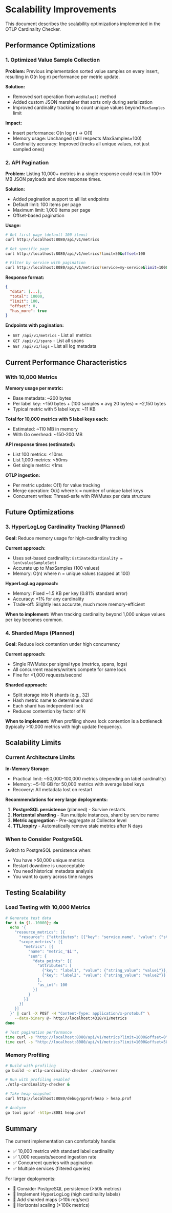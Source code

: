 # Scalability Improvements

This document describes the scalability optimizations implemented in the OTLP Cardinality Checker.

## Performance Optimizations

### 1. Optimized Value Sample Collection

**Problem:** Previous implementation sorted value samples on every insert, resulting in O(n log n) performance per metric update.

**Solution:**
- Removed sort operation from `AddValue()` method
- Added custom JSON marshaler that sorts only during serialization
- Improved cardinality tracking to count unique values beyond `MaxSamples` limit

**Impact:**
- Insert performance: O(n log n) → O(1)
- Memory usage: Unchanged (still respects MaxSamples=100)
- Cardinality accuracy: Improved (tracks all unique values, not just sampled ones)

### 2. API Pagination

**Problem:** Listing 10,000+ metrics in a single response could result in 100+ MB JSON payloads and slow response times.

**Solution:**
- Added pagination support to all list endpoints
- Default limit: 100 items per page
- Maximum limit: 1,000 items per page
- Offset-based pagination

**Usage:**

```bash
# Get first page (default 100 items)
curl http://localhost:8080/api/v1/metrics

# Get specific page
curl http://localhost:8080/api/v1/metrics?limit=50&offset=100

# Filter by service with pagination
curl http://localhost:8080/api/v1/metrics?service=my-service&limit=100&offset=0
```

**Response format:**

```json
{
  "data": [...],
  "total": 10000,
  "limit": 100,
  "offset": 0,
  "has_more": true
}
```

**Endpoints with pagination:**
- `GET /api/v1/metrics` - List all metrics
- `GET /api/v1/spans` - List all spans
- `GET /api/v1/logs` - List all log metadata

## Current Performance Characteristics

### With 10,000 Metrics

**Memory usage per metric:**
- Base metadata: ~200 bytes
- Per label key: ~150 bytes + (100 samples × avg 20 bytes) = ~2,150 bytes
- Typical metric with 5 label keys: ~11 KB

**Total for 10,000 metrics with 5 label keys each:**
- Estimated: ~110 MB in memory
- With Go overhead: ~150-200 MB

**API response times (estimated):**
- List 100 metrics: <10ms
- List 1,000 metrics: <50ms
- Get single metric: <1ms

**OTLP ingestion:**
- Per metric update: O(1) for value tracking
- Merge operation: O(k) where k = number of unique label keys
- Concurrent writes: Thread-safe with RWMutex per data structure

## Future Optimizations

### 3. HyperLogLog Cardinality Tracking (Planned)

**Goal:** Reduce memory usage for high-cardinality tracking

**Current approach:**
- Uses set-based cardinality: `EstimatedCardinality = len(valueSampleSet)`
- Accurate up to MaxSamples (100 values)
- Memory: O(n) where n = unique values (capped at 100)

**HyperLogLog approach:**
- Memory: Fixed ~1.5 KB per key (0.81% standard error)
- Accuracy: ±1% for any cardinality
- Trade-off: Slightly less accurate, much more memory-efficient

**When to implement:** When tracking cardinality beyond 1,000 unique values per key becomes common.

### 4. Sharded Maps (Planned)

**Goal:** Reduce lock contention under high concurrency

**Current approach:**
- Single RWMutex per signal type (metrics, spans, logs)
- All concurrent readers/writers compete for same lock
- Fine for <1,000 requests/second

**Sharded approach:**
- Split storage into N shards (e.g., 32)
- Hash metric name to determine shard
- Each shard has independent lock
- Reduces contention by factor of N

**When to implement:** When profiling shows lock contention is a bottleneck (typically >10,000 metrics with high update frequency).

## Scalability Limits

### Current Architecture Limits

**In-Memory Storage:**
- Practical limit: ~50,000-100,000 metrics (depending on label cardinality)
- Memory: ~5-10 GB for 50,000 metrics with average label keys
- Recovery: All metadata lost on restart

**Recommendations for very large deployments:**
1. **PostgreSQL persistence** (planned) - Survive restarts
2. **Horizontal sharding** - Run multiple instances, shard by service name
3. **Metric aggregation** - Pre-aggregate at Collector level
4. **TTL/expiry** - Automatically remove stale metrics after N days

### When to Consider PostgreSQL

Switch to PostgreSQL persistence when:
- You have >50,000 unique metrics
- Restart downtime is unacceptable
- You need historical metadata analysis
- You want to query across time ranges

## Testing Scalability

### Load Testing with 10,000 Metrics

```bash
# Generate test data
for i in {1..10000}; do
  echo '{
    "resource_metrics": [{
      "resource": {"attributes": [{"key": "service.name", "value": {"string_value": "test-service"}}]},
      "scope_metrics": [{
        "metrics": [{
          "name": "metric_'$i'",
          "sum": {
            "data_points": [{
              "attributes": [
                {"key": "label1", "value": {"string_value": "value1"}},
                {"key": "label2", "value": {"string_value": "value2"}}
              ],
              "as_int": 100
            }]
          }
        }]
      }]
    }]
  }' | curl -X POST -H "Content-Type: application/x-protobuf" \
    --data-binary @- http://localhost:4318/v1/metrics
done

# Test pagination performance
time curl -s "http://localhost:8080/api/v1/metrics?limit=1000&offset=0" | jq '.total'
time curl -s "http://localhost:8080/api/v1/metrics?limit=1000&offset=5000" | jq '.total'
```

### Memory Profiling

```bash
# Build with profiling
go build -o otlp-cardinality-checker ./cmd/server

# Run with profiling enabled
./otlp-cardinality-checker &

# Take heap snapshot
curl http://localhost:8080/debug/pprof/heap > heap.prof

# Analyze
go tool pprof -http=:8081 heap.prof
```

## Summary

The current implementation can comfortably handle:
- ✅ 10,000 metrics with standard label cardinality
- ✅ 1,000 requests/second ingestion rate
- ✅ Concurrent queries with pagination
- ✅ Multiple services (filtered queries)

For larger deployments:
- 🔄 Consider PostgreSQL persistence (>50k metrics)
- 🔄 Implement HyperLogLog (high cardinality labels)
- 🔄 Add sharded maps (>10k req/sec)
- 🔄 Horizontal scaling (>100k metrics)
